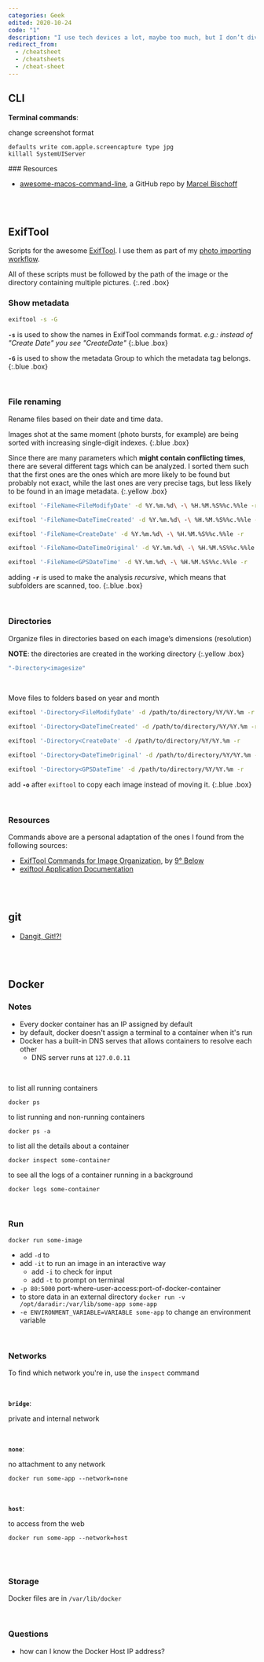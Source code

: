 ```yaml
---
categories: Geek
edited: 2020-10-24
code: "1"
description: "I use tech devices a lot, maybe too much, but I don’t dive in too technically. The few times I have to get things done with more technical tools, I need some reference."
redirect_from:
  - /cheatsheet
  - /cheatsheets
  - /cheat-sheet
---
```

## CLI

**Terminal commands**:

change screenshot format

```
defaults write com.apple.screencapture type jpg
killall SystemUIServer
```


### Resources

- [awesome-macos-command-line](https://github.com/herrbischoff/awesome-macos-command-line), a GitHub repo by [Marcel Bischoff](https://herrbischoff.com/)

<br>
<br>

## ExifTool

Scripts for the awesome [ExifTool](https://exiftool.org/). I use them as part of my [photo importing workflow](/mobile-backup-checklist#photo-importing-workflow).

All of these scripts must be followed by the path of the image or the directory containing multiple pictures.
{:.red .box}

### Show metadata

```sh
exiftool -s -G
```

**`-s`** is used to show the names in ExifTool commands format. *e.g.: instead of "Create Date" you see "CreateDate"*
{:.blue .box}

**`-G`** is used to show the metadata Group to which the metadata tag belongs.
{:.blue .box}

<br />

### File renaming

Rename files based on their date and time data.

Images shot at the same moment (photo bursts, for example) are being sorted with increasing single-digit indexes.
{:.blue .box}
	
Since there are many parameters which **might contain conflicting times**, there are several different tags which can be analyzed. I sorted them such that the first ones are the ones which are more likely to be found but probably not exact, while the last ones are very precise tags, but less likely to be found in an image metadata.
{:.yellow .box}

```sh
exiftool '-FileName<FileModifyDate' -d %Y.%m.%d\ -\ %H.%M.%S%%c.%%le -r
```

```sh
exiftool '-FileName<DateTimeCreated' -d %Y.%m.%d\ -\ %H.%M.%S%%c.%%le -r
```

```sh
exiftool '-FileName<CreateDate' -d %Y.%m.%d\ -\ %H.%M.%S%%c.%%le -r
```

```sh
exiftool '-FileName<DateTimeOriginal' -d %Y.%m.%d\ -\ %H.%M.%S%%c.%%le -r
```

```sh
exiftool '-FileName<GPSDateTime' -d %Y.%m.%d\ -\ %H.%M.%S%%c.%%le -r
```

adding **`-r`** is used to make the analysis _recursive_, which means that subfolders are scanned, too.
{:.blue .box}

<br />

### Directories

Organize files in directories based on each image’s dimensions (resolution)

**NOTE**: the directories are created in the working directory
{:.yellow .box}

```sh
"-Directory<imagesize"
```

<br />

Move files to folders based on year and month

```sh
exiftool '-Directory<FileModifyDate' -d /path/to/directory/%Y/%Y.%m -r
```

```sh
exiftool '-Directory<DateTimeCreated' -d /path/to/directory/%Y/%Y.%m -r
```

```sh
exiftool '-Directory<CreateDate' -d /path/to/directory/%Y/%Y.%m -r
```

```sh
exiftool '-Directory<DateTimeOriginal' -d /path/to/directory/%Y/%Y.%m -r
```

```sh
exiftool '-Directory<GPSDateTime' -d /path/to/directory/%Y/%Y.%m -r
```

add **`-o`** after `exiftool` to copy each image instead of moving it.
{:.blue .box}

<br />

### Resources

Commands above are a personal adaptation of the ones I found from the following sources:
- [ExifTool Commands for Image Organization](https://ninedegreesbelow.com/photography/exiftool-commands.html), by [9° Below](https://ninedegreesbelow.com)
- [exiftool Application Documentation](https://exiftool.org/exiftool_pod.html)

<br />
<br />

## git

- [Dangit, Git!?!](https://dangitgit.com/)

<br />
<br />

## Docker

### Notes

- Every docker container has an IP assigned by default
- by default, docker doesn't assign a terminal to a container when it's run
- Docker has a built-in DNS serves that allows containers to resolve each other
	- DNS server runs at `127.0.0.11`

<br>

to list all running containers

```
docker ps
```

to list running and non-running containers

```
docker ps -a
```

to list all the details about a container

```
docker inspect some-container
```

to see all the logs of a container running in a background

```
docker logs some-container
```

<br>

### Run

```
docker run some-image
```

- add `-d` to
- add `-it` to run an image in an interactive way
	- add `-i` to check for input
	- add `-t` to prompt on terminal
- `-p 80:5000` port-where-user-access:port-of-docker-container
- to store data in an external directory `docker run -v /opt/daradir:/var/lib/some-app some-app`
- `-e ENVIRONMENT_VARIABLE=VARIABLE some-app` to change an environment variable

<br>

### Networks

To find which network you're in, use the `inspect` command

<br>

**`bridge`**:

private and internal network

<br>

**`none`**:

no attachment to any network

```
docker run some-app --network=none
```

<br>

**`host`**:

to access from the web

```
docker run some-app --network=host
```

<br>
<br>

### Storage

Docker files are in `/var/lib/docker`

<br>

### Questions

- how can I know the Docker Host IP address?
